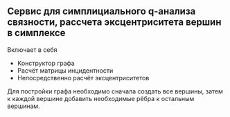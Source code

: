 ## Сервис для симплициального q-анализа связности, рассчета эксцентриситета вершин в симплексе

Включает в себя

- Конструктор графа
- Расчёт матрицы инцидентности
- Непосредственно расчёт эксцентриситетов

Для постройки графа необходимо сначала создать все вершины, затем к каждой вершине добавить необходимые рёбра к
остальным вершинам.